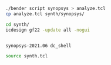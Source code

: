 



```bash
./bender script synopsys > analyze.tcl
cp analyze.tcl synth/synopsys/
```

```bash
cd synth/
icdesign gf22 -update all -nogui
```


```bash

synopsys-2021.06 dc_shell

source synth.tcl
```